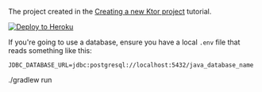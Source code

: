 The project created in the [Creating a new Ktor project](https://ktor.io/docs/intellij-idea.html) tutorial.


[![Deploy to Heroku](https://www.herokucdn.com/deploy/button.png)](https://heroku.com/deploy)


If you're going to use a database, ensure you have a local `.env` file that reads something like this:

```
JDBC_DATABASE_URL=jdbc:postgresql://localhost:5432/java_database_name
```

./gradlew run
